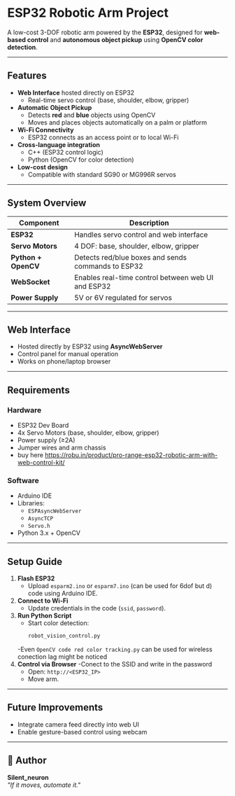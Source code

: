 # ESP32 Robotic Arm Project

A low-cost 3-DOF robotic arm powered by the **ESP32**, designed for **web-based control** and **autonomous object pickup** using **OpenCV color detection**.

---

##  Features

- **Web Interface** hosted directly on ESP32  
  - Real-time servo control (base, shoulder, elbow, gripper)  
- **Automatic Object Pickup**
  - Detects **red** and **blue** objects using OpenCV
  - Moves and places objects automatically on a palm or platform
- **Wi-Fi Connectivity**
  - ESP32 connects as an access point or to local Wi-Fi
- **Cross-language integration**
  - C++ (ESP32 control logic)
  - Python (OpenCV for color detection)
- **Low-cost design**
  - Compatible with standard SG90 or MG996R servos

---

##  System Overview

| Component | Description |
|------------|--------------|
| **ESP32** | Handles servo control and web interface |
| **Servo Motors** | 4 DOF: base, shoulder, elbow, gripper |
| **Python + OpenCV** | Detects red/blue boxes and sends commands to ESP32 |
| **WebSocket** | Enables real-time control between web UI and ESP32 |
| **Power Supply** | 5V or 6V regulated for servos |

---

##  Web Interface

- Hosted directly by ESP32 using **AsyncWebServer**
- Control panel for manual operation  
- Works on phone/laptop browser

---


## Requirements

### **Hardware**
- ESP32 Dev Board  
- 4x Servo Motors (base, shoulder, elbow, gripper)  
- Power supply (≥2A)  
- Jumper wires and arm chassis
- buy here https://robu.in/product/pro-range-esp32-robotic-arm-with-web-control-kit/
  

### **Software**
- Arduino IDE   
- Libraries:
  - `ESPAsyncWebServer`
  - `AsyncTCP`
  - `Servo.h`
- Python 3.x + OpenCV

---

## Setup Guide

1. **Flash ESP32**
   - Upload `esparm2.ino` or `esparm7.ino` (can be used for 6dof but d) code using Arduino IDE.
2. **Connect to Wi-Fi**
   - Update credentials in the code (`ssid`, `password`).
3. **Run Python Script**
   - Start color detection:
     ```bash
     robot_vision_control.py
   -Even `OpenCV code red color tracking.py` can be used for wireless conection lag might be noticed
4. **Control via Browser**
   -Conect to the SSID and write in the password
   - Open: `http://<ESP32_IP>`  
   - Move arm.

---


##  Future Improvements

- Integrate camera feed directly into web UI  
- Enable gesture-based control using webcam

---


## 💬 Author

**Silent_neuron**  
_"If it moves, automate it."_ 
